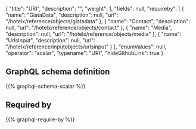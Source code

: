 {
  "title": "URI",
  "description": "",
  "weight": 1,
  "fields": null,
  "requireby": [
    {
      "name": "GiataData",
      "description": null,
      "url": "/hotelx/reference/objects/giatadata"
    },
    {
      "name": "Contact",
      "description": null,
      "url": "/hotelx/reference/objects/contact"
    },
    {
      "name": "Media",
      "description": null,
      "url": "/hotelx/reference/objects/media"
    },
    {
      "name": "UrlsInput",
      "description": null,
      "url": "/hotelx/reference/inputobjects/urlsinput"
    }
  ],
  "enumValues": null,
  "operator": "scalar",
  "typename": "URI",
  "hideGithubLink": true
}
## GraphQL schema definition

{{% graphql-schema-scalar %}}

## Required by

{{% graphql-require-by %}}
